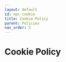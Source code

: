 ```yaml
---
layout: default
id: npc-cookie
title: Cookie Policy
parent: Policies
nav_order: 3
---
```


#  Cookie Policy
